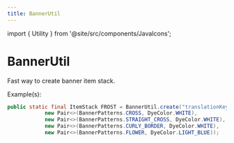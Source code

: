 ```yaml
---
title: BannerUtil
---
```


import { Utility } from '@site/src/components/JavaIcons';

# BannerUtil <Utility/>

Fast way to create banner item stack.

Example(s):
```java
public static final ItemStack FROST = BannerUtil.create("translationKey", Items.CYAN_BANNER,
            new Pair<>(BannerPatterns.CROSS, DyeColor.WHITE),
            new Pair<>(BannerPatterns.STRAIGHT_CROSS, DyeColor.WHITE),
            new Pair<>(BannerPatterns.CURLY_BORDER, DyeColor.WHITE),
            new Pair<>(BannerPatterns.FLOWER, DyeColor.LIGHT_BLUE));
```